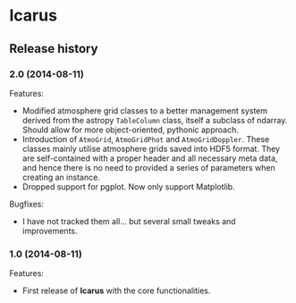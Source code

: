 # Icarus

## Release history

### 2.0 (2014-08-11)

Features:

- Modified atmosphere grid classes to a better management system derived from the astropy `TableColumn` class, itself a subclass of ndarray. Should allow for more object-oriented, pythonic approach.
- Introduction of `AtmoGrid`, `AtmoGridPhot` and `AtmoGridDoppler`. These classes mainly utilise atmosphere grids saved into HDF5 format. They are self-contained with a proper header and all necessary meta data, and hence there is no need to provided a series of parameters when creating an instance.
- Dropped support for pgplot. Now only support Matplotlib.

Bugfixes:

- I have not tracked them all... but several small tweaks and improvements.

### 1.0 (2014-08-11)

Features:

- First release of **Icarus** with the core functionalities.

